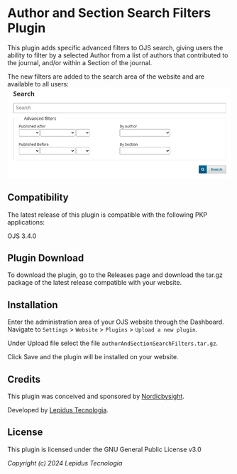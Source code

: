 # Author and Section Search Filters Plugin

This plugin adds specific advanced filters to OJS search, giving users the ability to filter by a selected Author from a list of authors that contributed to the journal, and/or within a Section of the journal.

The new filters are added to the search area of the website and are available to all users:
![](assets/search-area-screenshot.png)

## Compatibility

The latest release of this plugin is compatible with the following PKP applications:

OJS 3.4.0

## Plugin Download

To download the plugin, go to the Releases page and download the tar.gz package of the latest release compatible with your website.

## Installation

Enter the administration area of ​​your OJS website through the Dashboard.
Navigate to `Settings` > `Website` > `Plugins` > `Upload a new plugin`.

Under Upload file select the file `authorAndSectionSearchFilters.tar.gz`.

Click Save and the plugin will be installed on your website.

## Credits

This plugin was conceived and sponsored by [Nordicbysight](https://nordicbysight.se/).

Developed by [Lepidus Tecnologia](https://github.com/lepidus).

## License

This plugin is licensed under the GNU General Public License v3.0

_Copyright (c) 2024 Lepidus Tecnologia_
